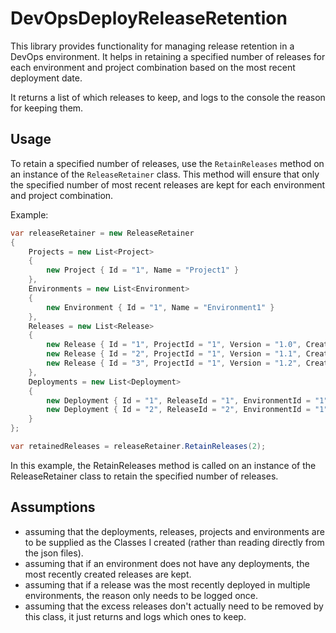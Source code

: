 # DevOpsDeployReleaseRetention

This library provides functionality for managing release retention in a DevOps environment. It helps in retaining a specified number of releases for each environment and project combination based on the most recent deployment date.

It returns a list of which releases to keep, and logs to the console the reason for keeping them.

## Usage

To retain a specified number of releases, use the `RetainReleases` method on an instance of the `ReleaseRetainer` class. This method will ensure that only the specified number of most recent releases are kept for each environment and project combination.

Example:

```csharp
var releaseRetainer = new ReleaseRetainer
{
    Projects = new List<Project>
    {
        new Project { Id = "1", Name = "Project1" }
    },
    Environments = new List<Environment>
    {
        new Environment { Id = "1", Name = "Environment1" }
    },
    Releases = new List<Release>
    {
        new Release { Id = "1", ProjectId = "1", Version = "1.0", Created = DateTime.Now.AddDays(-10) },
        new Release { Id = "2", ProjectId = "1", Version = "1.1", Created = DateTime.Now.AddDays(-5) },
        new Release { Id = "3", ProjectId = "1", Version = "1.2", Created = DateTime.Now.AddDays(-1) }
    },
    Deployments = new List<Deployment>
    {
        new Deployment { Id = "1", ReleaseId = "1", EnvironmentId = "1", DeployedAt = DateTime.Now.AddDays(-9) },
        new Deployment { Id = "2", ReleaseId = "2", EnvironmentId = "1", DeployedAt = DateTime.Now.AddDays(-4) }
    }
};

var retainedReleases = releaseRetainer.RetainReleases(2);
```

In this example, the RetainReleases method is called on an instance of the ReleaseRetainer class to retain the specified number of releases.

## Assumptions

- assuming that the deployments, releases, projects and environments are to be supplied as the Classes I created (rather than reading directly from the json files).
- assuming that if an environment does not have any deployments, the most recently created releases are kept.
- assuming that if a release was the most recently deployed in multiple environments, the reason only needs to be logged once.
- assuming that the excess releases don't actually need to be removed by this class, it just returns and logs which ones to keep.
